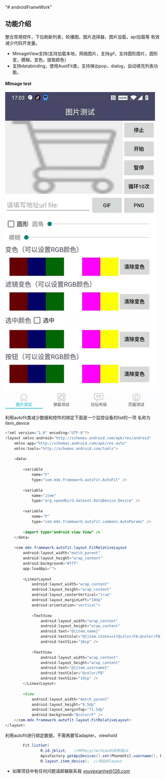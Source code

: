 "# androidFrameWork" 
## 功能介绍
整合常用控件，下拉刷新列表，轮播图，图片选择器，图片加载，api加载等
有效减少代码开发量。
- MimageView支持(支持加载本地，网络图片，支持gif，支持圆形图片，圆形变，模糊，变色，提取颜色）
- 支持databinding，使用AuotFit类，支持弹出pop，dialog，自动填充列表功能。

#### MImage test
![图片](https://github.com/ryanliu19843/androidFrameWork/blob/main/imgtest.jpg)

利用autofit类减少数据和控件的绑定下面是一个监控设备的list的一项  名称为item_device
```Java 
<?xml version="1.0" encoding="UTF-8"?>
<layout xmlns:android="http://schemas.android.com/apk/res/android"
    xmlns:app="http://schemas.android.com/apk/res-auto"
    xmlns:tools="http://schemas.android.com/tools">

    <data>

        <variable
            name="F"
            type="com.mdx.framework.autofit.AutoFit" />

        <variable
            name="item"
            type="org.speedbird.dataset.DataDevice.Device" />

        <variable
            name="P"
            type="com.mdx.framework.autofit.commons.AutoParams" />

        <import type="android.view.View" />
    </data>

    <com.mdx.framework.autofit.layout.FitRelativeLayout
        android:layout_width="match_parent"
        android:layout_height="wrap_content"
        android:background="#fff"
        app:loadApi="">

        <LinearLayout
            android:layout_width="wrap_content"
            android:layout_height="wrap_content"
            android:layout_centerVertical="true"
            android:layout_marginLeft="10dp"
            android:orientation="vertical">

            <TextView
                android:layout_width="wrap_content"
                android:layout_height="wrap_content"
                android:text="@{item.name}"
                android:textColor="@{item.state==1?@color/FA:@color/FB}"
                android:textSize="16sp" />

            <TextView
                android:layout_width="wrap_content"
                android:layout_height="wrap_content"
                android:text="@{item.username}"
                android:textColor="@color/FB"
                android:textSize="14sp" />
        </LinearLayout>

        <View
            android:layout_width="match_parent"
            android:layout_height="0.5dp"
            android:layout_marginTop="71.5dp"
            android:background="@color/F" />
    </com.mdx.framework.autofit.layout.FitRelativeLayout>
</layout>
```
利用autofit进行绑定数据，不需再要写adapter，viewhold
```Java 
        Fit.listSet(
                R.id.jklist,   //MFRecyclerView的实例或id
                ApisFactory.getApiDevices().set(PhoneUtil.username(), PhoneUtil.token()),   //绑定api，也开源直接给出list/数组的数据，自动将数据绑定在item上
                R.layout.item_device);  //项目的layout
```

- 如果项目中有任何问题请邮箱联系我 youyexianhe@126.com
